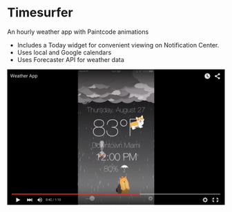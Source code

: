 # Timesurfer

An hourly weather app with Paintcode animations
+ Includes a Today widget for convenient viewing on Notification Center.
+ Uses local and Google calendars
+ Uses Forecaster API for weather data

[![IMAGE ALT TEXT](DemoImage.png)](https://www.youtube.com/watch?v=9Shmy2d052o&feature=youtu.be "Demo Video")
